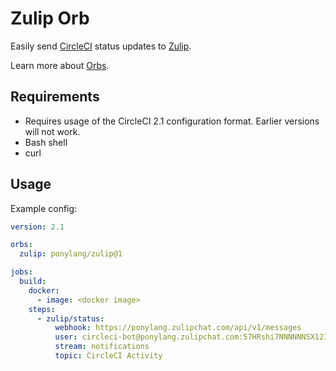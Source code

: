 # Zulip Orb

Easily send [CircleCI](https://circleci.com/ "CircleCI") status updates to [Zulip](https://zulipchat.com/ "Zulip").

Learn more about [Orbs](https://circleci.com/docs/2.0/using-orbs/ "Using Orbs").

## Requirements

- Requires usage of the CircleCI 2.1 configuration format. Earlier versions will not work.
- Bash shell
- curl

## Usage

Example config:

```yaml
version: 2.1

orbs:
  zulip: ponylang/zulip@1

jobs:
  build:
    docker:
      - image: <docker image>
    steps:
      - zulip/status:
          webhook: https://ponylang.zulipchat.com/api/v1/messages
          user: circleci-bot@ponylang.zulipchat.com:57HRshi7NNNNNNSX123
          stream: notifications
          topic: CircleCI Activity
```

